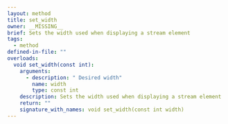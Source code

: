 ```yaml
---
layout: method
title: set_width
owner: __MISSING__
brief: Sets the width used when displaying a stream element
tags:
  - method
defined-in-file: ""
overloads:
  void set_width(const int):
    arguments:
      - description: " Desired width"
        name: width
        type: const int
    description: Sets the width used when displaying a stream element
    return: ""
    signature_with_names: void set_width(const int width)
---
```

